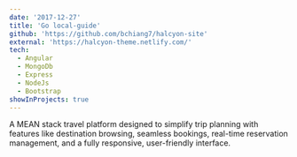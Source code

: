 ```yaml
---
date: '2017-12-27'
title: 'Go local-guide'
github: 'https://github.com/bchiang7/halcyon-site'
external: 'https://halcyon-theme.netlify.com/'
tech:
  - Angular
  - MongoDb
  - Express
  - NodeJs
  - Bootstrap
showInProjects: true
---
```


A MEAN stack travel platform designed to simplify trip planning with features like destination browsing, seamless bookings, real-time reservation management, and a fully responsive, user-friendly interface.